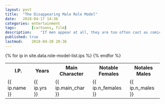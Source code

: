 ```yaml
---
layout: post
title: 	"The Disappearing Male Role Model"
date:	2018-04-17 14:36
categories:	entertainment
tags:		[cartoons, film] 
description: 	"If men appear at all, they are too often cast as comic relief or doofuses"
published: true
lastmod:	2018-04-20 20:36
---
```


<table id="rm_table">
	<tr>
		<th>I.P.</th>
		<th>Years</th>
		<th>Main Character</th>
		<th>Notable Females</th>
		<th>Notales Males</th>
	</tr>
	{% for ip in site.data.role-model-list.ips %}
	<tr>
		<td>
			{{ ip.name }}
		</td>
		<td>
			{{ ip.yrs }}
		</td>
		<td>
			{{ ip.main_char }}
		</td>
		<td>
			{{ ip.n_females }}
		</td>
		<td>
			{{ ip.n_males }}
		</td>
	</tr>
	{% endfor %}
</table>
